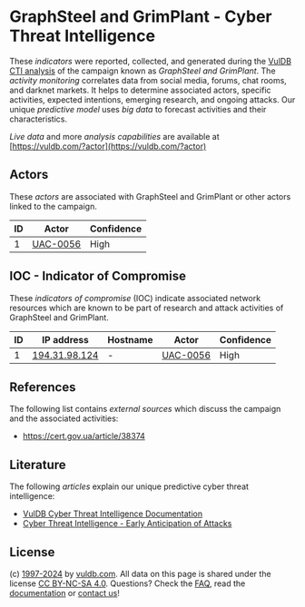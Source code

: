# GraphSteel and GrimPlant - Cyber Threat Intelligence

These _indicators_ were reported, collected, and generated during the [VulDB CTI analysis](https://vuldb.com/?kb.cti) of the campaign known as _GraphSteel and GrimPlant_. The _activity monitoring_ correlates data from social media, forums, chat rooms, and darknet markets. It helps to determine associated actors, specific activities, expected intentions, emerging research, and ongoing attacks. Our unique _predictive model_ uses _big data_ to forecast activities and their characteristics.

_Live data_ and more _analysis capabilities_ are available at [https://vuldb.com/?actor](https://vuldb.com/?actor)

## Actors

These _actors_ are associated with GraphSteel and GrimPlant or other actors linked to the campaign.

ID | Actor | Confidence
-- | ----- | ----------
1 | [UAC-0056](https://vuldb.com/?actor.uac-0056) | High

## IOC - Indicator of Compromise

These _indicators of compromise_ (IOC) indicate associated network resources which are known to be part of research and attack activities of GraphSteel and GrimPlant.

ID | IP address | Hostname | Actor | Confidence
-- | ---------- | -------- | ----- | ----------
1 | [194.31.98.124](https://vuldb.com/?ip.194.31.98.124) | - | [UAC-0056](https://vuldb.com/?actor.uac-0056) | High

## References

The following list contains _external sources_ which discuss the campaign and the associated activities:

* https://cert.gov.ua/article/38374

## Literature

The following _articles_ explain our unique predictive cyber threat intelligence:

* [VulDB Cyber Threat Intelligence Documentation](https://vuldb.com/?kb.cti)
* [Cyber Threat Intelligence - Early Anticipation of Attacks](https://www.scip.ch/en/?labs.20201022)

## License

(c) [1997-2024](https://vuldb.com/?kb.changelog) by [vuldb.com](https://vuldb.com/?kb.about). All data on this page is shared under the license [CC BY-NC-SA 4.0](https://creativecommons.org/licenses/by-nc-sa/4.0/). Questions? Check the [FAQ](https://vuldb.com/?kb.faq), read the [documentation](https://vuldb.com/?kb) or [contact us](https://vuldb.com/?contact)!
